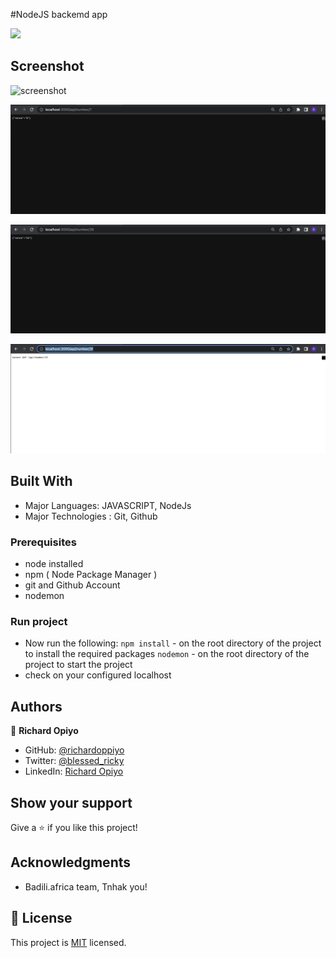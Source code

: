 
#NodeJS backemd app

![](https://img.shields.io/badge/Microverse-blueviolet)



## Screenshot

![screenshot](/.L.png)

![screenshot](./R.png)

![screenshot](./LR.png)

![screenshot](./INVALID.png)


## Built With
- Major Languages: JAVASCRIPT, NodeJs
- Major Technologies : Git, Github

### Prerequisites
- node installed
- npm ( Node Package Manager )
- git and Github Account
- nodemon


### Run project
- Now run the following:
 `npm install`  - on the root directory of the project to install the required packages
 `nodemon`   - on the root directory of the project to start the project 
- check on your configured localhost

## Authors

👤 **Richard Opiyo**

- GitHub: [@richardoppiyo](https://github.com/richardoppiyo)
- Twitter: [@blessed_ricky](https://twitter.com/blessed_ricky)
- LinkedIn: [Richard Opiyo](https://linkedin.com/in/richardoppiyo)



## Show your support

Give a ⭐️ if you like this project!

## Acknowledgments

- Badili.africa team, Tnhak you!

## 📝 License

This project is [MIT](./MIT.md) licensed.
